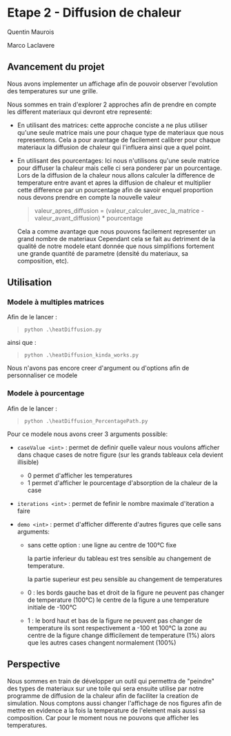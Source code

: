 # Etape 2 - Diffusion de chaleur

Quentin Maurois

Marco Laclavere

## Avancement du projet

Nous avons implementer un affichage afin de pouvoir observer l'evolution des temperatures sur une grille.

Nous sommes en train d'explorer 2 approches afin de prendre en compte les different materiaux qui devront etre representé:

- En utilisant des matrices: cette approche conciste a ne plus utiliser qu'une seule matrice mais une pour chaque type de materiaux que nous representons. Cela a pour avantage de facilement calibrer pour chaque materiaux la diffusion de chaleur qui l'influera ainsi que a quel point.
- En utilisant des pourcentages: Ici nous n'utilisons qu'une seule matrice pour diffuser la chaleur mais celle ci sera ponderer par un pourcentage. Lors de la diffusion de la chaleur nous allons calculer la difference de temperature entre avant et apres la diffusion de chaleur et multiplier cette difference par un pourcentage afin de savoir enquel proportion nous devons prendre en compte la nouvelle valeur

  > valeur_apres_diffusion = (valeur_calculer_avec_la_matrice - valeur_avant_diffusion) \* pourcentage

  Cela a comme avantage que nous pouvons facilement representer un grand nombre de materiaux
  Cependant cela se fait au detriment de la qualité de notre modele etant donnée que nous simplifions fortement une grande quantité de parametre (densité du materiaux, sa composition, etc).

## Utilisation

### Modele à multiples matrices

Afin de le lancer :

> `python .\heatDiffusion.py`

ainsi que :

> `python .\heatDiffusion_kinda_works.py`

Nous n'avons pas encore creer d'argument ou d'options afin de personnaliser ce modele

### Modele à pourcentage

Afin de le lancer :

> `python .\heatDiffusion_PercentagePath.py`

Pour ce modele nous avons creer 3 arguments possible:

- `caseValue <int>` : permet de definir quelle valeur nous voulons afficher dans chaque cases de notre figure (sur les grands tableaux cela devient illisible)
  - 0 permet d'afficher les temperatures
  - 1 permet d'afficher le pourcentage d'absorption de la chaleur de la case
- `iterations <int>` : permet de fefinir le nombre maximale d'iteration a faire
- `demo <int>` : permet d'afficher differente d'autres figures que celle sans arguments:

  - sans cette option : une ligne au centre de 100°C fixe

    la partie inferieur du tableau est tres sensible au changement de temperature.

    la partie superieur est peu sensible au changement de temperatures

  - 0 : les bords gauche bas et droit de la figure ne peuvent pas changer de temperature (100°C)
    le centre de la figure a une temperature initiale de -100°C
  - 1 : le bord haut et bas de la figure ne peuvent pas changer de temperature ils sont respectivement a -100 et 100°C
    la zone au centre de la figure change difficilement de temperature (1%) alors que les autres cases changent normalement (100%)

## Perspective

Nous sommes en train de développer un outil qui permettra de "peindre" des types de materiaux sur une toile qui sera ensuite utilise par notre programme de diffusion de la chaleur afin de faciliter la creation de simulation.
Nous comptons aussi changer l'affichage de nos figures afin de mettre en evidence a la fois la temperature de l'element mais aussi sa composition. Car pour le moment nous ne pouvons que afficher les temperatures.
